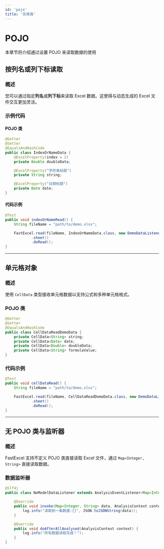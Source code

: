 ```yaml
---
id: 'pojo'
title: '实体类'
---
```


# POJO

本章节将介绍通过设置 POJO 来读取数据的使用

## 按列名或列下标读取

### 概述

您可以通过指定**列名**或**列下标**来读取 Excel 数据。这使得与动态生成的 Excel 文件交互更加灵活。

### 示例代码

#### POJO 类

```java
@Getter
@Setter
@EqualsAndHashCode
public class IndexOrNameData {
    @ExcelProperty(index = 2)
    private Double doubleData;

    @ExcelProperty("字符串标题")
    private String string;

    @ExcelProperty("日期标题")
    private Date date;
}
```

#### 代码示例

```java
@Test
public void indexOrNameRead() {
    String fileName = "path/to/demo.xlsx";

    FastExcel.read(fileName, IndexOrNameData.class, new DemoDataListener())
            .sheet()
            .doRead();
}
```

---

## 单元格对象

### 概述

使用 `CellData` 类型接收单元格数据以支持公式和多种单元格格式。

### POJO 类

```java
@Getter
@Setter
@EqualsAndHashCode
public class CellDataReadDemoData {
    private CellData<String> string;
    private CellData<Date> date;
    private CellData<Double> doubleData;
    private CellData<String> formulaValue;
}
```

### 代码示例

```java
@Test
public void cellDataRead() {
    String fileName = "path/to/demo.xlsx";

    FastExcel.read(fileName, CellDataReadDemoData.class, new DemoDataListener())
            .sheet()
            .doRead();
}
```

---

## 无 POJO 类与监听器

### 概述

FastExcel 支持不定义 POJO 类直接读取 Excel 文件，通过 `Map<Integer, String>` 直接读取数据。

### 数据监听器

```java
@Slf4j
public class NoModelDataListener extends AnalysisEventListener<Map<Integer, String>> {

    @Override
    public void invoke(Map<Integer, String> data, AnalysisContext context) {
        log.info("读取到一条数据:{}", JSON.toJSONString(data));
    }

    @Override
    public void doAfterAllAnalysed(AnalysisContext context) {
        log.info("所有数据读取完成！");
    }
}
```
